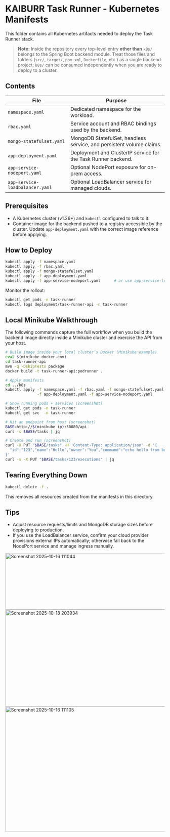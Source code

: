 # KAIBURR Task Runner - Kubernetes Manifests

This folder contains all Kubernetes artifacts needed to deploy the Task Runner stack.

> **Note:** Inside the repository every top-level entry **other than** `k8s/` belongs to the Spring Boot backend module. Treat those files and folders (`src/`, `target/`, `pom.xml`, `Dockerfile`, etc.) as a single backend project; `k8s/` can be consumed independently when you are ready to deploy to a cluster.

## Contents

| File | Purpose |
|------|---------|
| `namespace.yaml` | Dedicated namespace for the workload. |
| `rbac.yaml` | Service account and RBAC bindings used by the backend. |
| `mongo-statefulset.yaml` | MongoDB StatefulSet, headless service, and persistent volume claims. |
| `app-deployment.yaml` | Deployment and ClusterIP service for the Task Runner backend. |
| `app-service-nodeport.yaml` | Optional NodePort exposure for on-prem access. |
| `app-service-loadbalancer.yaml` | Optional LoadBalancer service for managed clouds. |

## Prerequisites

- A Kubernetes cluster (v1.26+) and `kubectl` configured to talk to it.
- Container image for the backend pushed to a registry accessible by the cluster. Update `app-deployment.yaml` with the correct image reference before applying.

## How to Deploy

```bash
kubectl apply -f namespace.yaml
kubectl apply -f rbac.yaml
kubectl apply -f mongo-statefulset.yaml
kubectl apply -f app-deployment.yaml
kubectl apply -f app-service-nodeport.yaml      # or use app-service-loadbalancer.yaml
```

Monitor the rollout:

```bash
kubectl get pods -n task-runner
kubectl logs deployment/task-runner-api -n task-runner
```

## Local Minikube Walkthrough

The following commands capture the full workflow when you build the backend image directly inside a Minikube cluster and exercise the API from your host.

```bash
# Build image inside your local cluster’s Docker (Minikube example)
eval $(minikube docker-env)
cd task-runner-api
mvn -q -DskipTests package
docker build -t task-runner-api:podrunner .

# Apply manifests
cd ../k8s
kubectl apply -f namespace.yaml -f rbac.yaml -f mongo-statefulset.yaml \
              -f app-deployment.yaml -f app-service-nodeport.yaml

# Show running pods + services (screenshot)
kubectl get pods -n task-runner
kubectl get svc  -n task-runner

# Hit an endpoint from host (screenshot)
BASE=http://$(minikube ip):30080/api
curl -s $BASE/tasks | jq

# Create and run (screenshot)
curl -X PUT "$BASE/tasks" -H 'Content-Type: application/json' -d '{
  "id":"123","name":"Hello","owner":"You","command":"echo hello from busybox"
}'
curl -s -X PUT "$BASE/tasks/123/executions" | jq
```

## Tearing Everything Down

```bash
kubectl delete -f .
```

This removes all resources created from the manifests in this directory.

## Tips

- Adjust resource requests/limits and MongoDB storage sizes before deploying to production.
- If you use the LoadBalancer service, confirm your cloud provider provisions external IPs automatically; otherwise fall back to the NodePort service and manage ingress manually.

<img width="1487" height="179" alt="Screenshot 2025-10-16 111044" src="https://github.com/user-attachments/assets/7d236d2f-9343-4f80-bf31-22f1976fbf9f" />
<img width="1132" height="306" alt="Screenshot 2025-10-18 203934" src="https://github.com/user-attachments/assets/efbbb3e8-c0d5-421e-acc3-08f0c6c9b93d" />
<img width="1246" height="396" alt="Screenshot 2025-10-16 111105" src="https://github.com/user-attachments/assets/27c70c16-373a-48ab-851e-8036679a7e39" />


